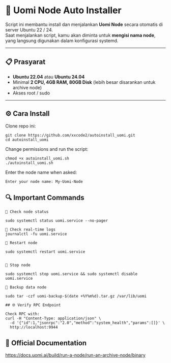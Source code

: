 # 🚀 Uomi Node Auto Installer  

Script ini membantu install dan menjalankan **Uomi Node** secara otomatis di server Ubuntu 22 / 24.  
Saat menjalankan script, kamu akan diminta untuk **mengisi nama node**, yang langsung digunakan dalam konfigurasi systemd.  

---

## 📋 Prasyarat  

- **Ubuntu 22.04** atau **Ubuntu 24.04**  
- Minimal **2 CPU, 4GB RAM, 80GB Disk** (lebih besar disarankan untuk archive node)  
- Akses root / sudo  

---

## ⚙️ Cara Install  

Clone repo ini:  
```
git clone https://github.com/xxcode2/autoinstall_uomi.git
cd autoinstall_uomi
```
Change permissions and run the script:
```
chmod +x autoinstall_uomi.sh
./autoinstall_uomi.sh
```

Enter the node name when asked:
```
Enter your node name: My-Uomi-Node
```
## 🔍 Important Commands
```
🔹 Check node status

sudo systemctl status uomi.service --no-pager

🔹 Check real-time logs
journalctl -fu uomi.service

🔹 Restart node

sudo systemctl restart uomi.service


🔹 Stop node

sudo systemctl stop uomi.service && sudo systemctl disable uomi.service

🔹 Backup data node

sudo tar -czf uomi-backup-$(date +%Y%m%d).tar.gz /var/lib/uomi

## 🌐 Verify RPC Endpoint

Check RPC with:
curl -H "Content-Type: application/json" \
  -d '{"id":1,"jsonrpc":"2.0","method":"system_health","params":[]}' \
  http://localhost:9944
```
## 📖 Official Documentation
https://docs.uomi.ai/build/run-a-node/run-an-archive-node/binary
